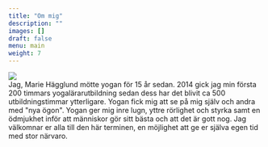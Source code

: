 ```yaml
---
title: "Om mig"
description: ""
images: []
draft: false
menu: main
weight: 7
---
```


![](/images/marie_Tyresta.jpg)
<br>
Jag, Marie Hägglund mötte yogan för 15 år sedan. 2014 gick jag min första 200 timmars yogalärarutbildning sedan dess har det blivit ca 500 utbildningstimmar ytterligare. Yogan fick mig att se på mig själv och andra med "nya ögon". Yogan ger mig inre lugn, yttre rörlighet och styrka samt en ödmjukhet inför att människor gör sitt bästa och att det är gott nog. Jag välkomnar er alla till den här terminen, en möjlighet att ge er själva egen tid med stor närvaro.


